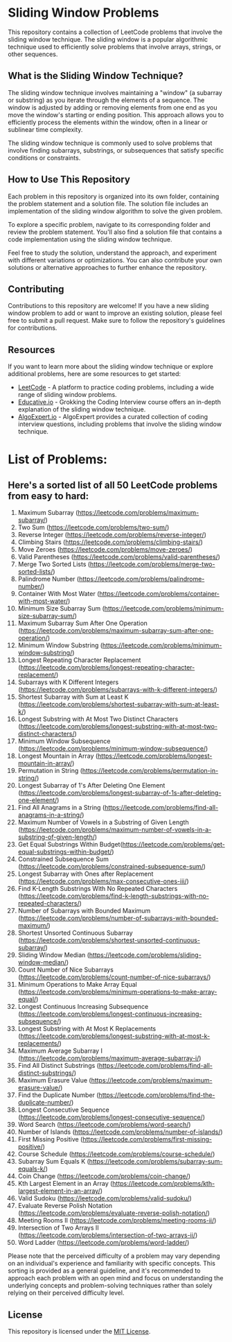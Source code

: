 

# Sliding Window Problems

This repository contains a collection of LeetCode problems that involve the sliding window technique. The sliding window is a popular algorithmic technique used to efficiently solve problems that involve arrays, strings, or other sequences.

## What is the Sliding Window Technique?

The sliding window technique involves maintaining a "window" (a subarray or substring) as you iterate through the elements of a sequence. The window is adjusted by adding or removing elements from one end as you move the window's starting or ending position. This approach allows you to efficiently process the elements within the window, often in a linear or sublinear time complexity.

The sliding window technique is commonly used to solve problems that involve finding subarrays, substrings, or subsequences that satisfy specific conditions or constraints.

## How to Use This Repository

Each problem in this repository is organized into its own folder, containing the problem statement and a solution file. The solution file includes an implementation of the sliding window algorithm to solve the given problem.

To explore a specific problem, navigate to its corresponding folder and review the problem statement. You'll also find a solution file that contains a code implementation using the sliding window technique.

Feel free to study the solution, understand the approach, and experiment with different variations or optimizations. You can also contribute your own solutions or alternative approaches to further enhance the repository.


## Contributing

Contributions to this repository are welcome! If you have a new sliding window problem to add or want to improve an existing solution, please feel free to submit a pull request. Make sure to follow the repository's guidelines for contributions.

## Resources

If you want to learn more about the sliding window technique or explore additional problems, here are some resources to get started:

- [LeetCode](https://leetcode.com) - A platform to practice coding problems, including a wide range of sliding window problems.
- [Educative.io](https://www.educative.io/courses/grokking-the-coding-interview) - Grokking the Coding Interview course offers an in-depth explanation of the sliding window technique.
- [AlgoExpert.io](https://www.algoexpert.io) - AlgoExpert provides a curated collection of coding interview questions, including problems that involve the sliding window technique.

# List of Problems: 
## Here's a sorted list of all 50 LeetCode problems from easy to hard:
1. Maximum Subarray (https://leetcode.com/problems/maximum-subarray/)
2. Two Sum (https://leetcode.com/problems/two-sum/)
3. Reverse Integer (https://leetcode.com/problems/reverse-integer/)
4. Climbing Stairs (https://leetcode.com/problems/climbing-stairs/)
5. Move Zeroes (https://leetcode.com/problems/move-zeroes/)
6. Valid Parentheses (https://leetcode.com/problems/valid-parentheses/)
7. Merge Two Sorted Lists (https://leetcode.com/problems/merge-two-sorted-lists/)
8. Palindrome Number (https://leetcode.com/problems/palindrome-number/)
9. Container With Most Water (https://leetcode.com/problems/container-with-most-water/)
10. Minimum Size Subarray Sum (https://leetcode.com/problems/minimum-size-subarray-sum/)
11. Maximum Subarray Sum After One Operation (https://leetcode.com/problems/maximum-subarray-sum-after-one-operation/)
12. Minimum Window Substring (https://leetcode.com/problems/minimum-window-substring/)
13. Longest Repeating Character Replacement (https://leetcode.com/problems/longest-repeating-character-replacement/)
14. Subarrays with K Different Integers (https://leetcode.com/problems/subarrays-with-k-different-integers/)
15. Shortest Subarray with Sum at Least K (https://leetcode.com/problems/shortest-subarray-with-sum-at-least-k/)
16. Longest Substring with At Most Two Distinct Characters (https://leetcode.com/problems/longest-substring-with-at-most-two-distinct-characters/)
17. Minimum Window Subsequence (https://leetcode.com/problems/minimum-window-subsequence/)
18. Longest Mountain in Array (https://leetcode.com/problems/longest-mountain-in-array/)
19. Permutation in String (https://leetcode.com/problems/permutation-in-string/)
20. Longest Subarray of 1's After Deleting One Element (https://leetcode.com/problems/longest-subarray-of-1s-after-deleting-one-element/)
21. Find All Anagrams in a String (https://leetcode.com/problems/find-all-anagrams-in-a-string/)
22. Maximum Number of Vowels in a Substring of Given Length (https://leetcode.com/problems/maximum-number-of-vowels-in-a-substring-of-given-length/)
23. Get Equal Substrings Within Budget(https://leetcode.com/problems/get-equal-substrings-within-budget/)
24. Constrained Subsequence Sum (https://leetcode.com/problems/constrained-subsequence-sum/)
25. Longest Subarray with Ones after Replacement (https://leetcode.com/problems/max-consecutive-ones-iii/)
26. Find K-Length Substrings With No Repeated Characters (https://leetcode.com/problems/find-k-length-substrings-with-no-repeated-characters/)
27. Number of Subarrays with Bounded Maximum (https://leetcode.com/problems/number-of-subarrays-with-bounded-maximum/)
28. Shortest Unsorted Continuous Subarray (https://leetcode.com/problems/shortest-unsorted-continuous-subarray/)
29. Sliding Window Median (https://leetcode.com/problems/sliding-window-median/)
30. Count Number of Nice Subarrays (https://leetcode.com/problems/count-number-of-nice-subarrays/)
31. Minimum Operations to Make Array Equal (https://leetcode.com/problems/minimum-operations-to-make-array-equal/)
32. Longest Continuous Increasing Subsequence (https://leetcode.com/problems/longest-continuous-increasing-subsequence/)
33. Longest Substring with At Most K Replacements (https://leetcode.com/problems/longest-substring-with-at-most-k-replacements/)
34. Maximum Average Subarray I (https://leetcode.com/problems/maximum-average-subarray-i/)
35. Find All Distinct Substrings (https://leetcode.com/problems/find-all-distinct-substrings/)
36. Maximum Erasure Value (https://leetcode.com/problems/maximum-erasure-value/)
37. Find the Duplicate Number (https://leetcode.com/problems/find-the-duplicate-number/)
38. Longest Consecutive Sequence (https://leetcode.com/problems/longest-consecutive-sequence/)
39. Word Search (https://leetcode.com/problems/word-search/)
40. Number of Islands (https://leetcode.com/problems/number-of-islands/)
41. First Missing Positive (https://leetcode.com/problems/first-missing-positive/)
42. Course Schedule (https://leetcode.com/problems/course-schedule/)
43. Subarray Sum Equals K (https://leetcode.com/problems/subarray-sum-equals-k/)
44. Coin Change (https://leetcode.com/problems/coin-change/)
45. Kth Largest Element in an Array (https://leetcode.com/problems/kth-largest-element-in-an-array/)
46. Valid Sudoku (https://leetcode.com/problems/valid-sudoku/)
47. Evaluate Reverse Polish Notation (https://leetcode.com/problems/evaluate-reverse-polish-notation/)
48. Meeting Rooms II (https://leetcode.com/problems/meeting-rooms-ii/)
49. Intersection of Two Arrays II (https://leetcode.com/problems/intersection-of-two-arrays-ii/)
50. Word Ladder (https://leetcode.com/problems/word-ladder/)

Please note that the perceived difficulty of a problem may vary depending on an individual's experience and familiarity with specific concepts. This sorting is provided as a general guideline, and it's recommended to approach each problem with an open mind and focus on understanding the underlying concepts and problem-solving techniques rather than solely relying on their perceived difficulty level.
## License

This repository is licensed under the [MIT License](LICENSE).
